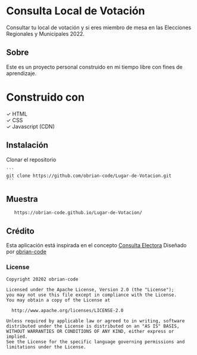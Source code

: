 # Consulta Local de Votación
 Consultar tu local de votación y si eres miembro de mesa en las Elecciones Regionales y Municipales 2022.

## Sobre
Este es un proyecto personal construido en mi tiempo libre con fines de aprendizaje.


# Construido con


✓ HTML<br>
✓ CSS<br>
✓ Javascript (CDN)<br>

## Instalación

Clonar el repositorio   
    
    ```
    git clone https://github.com/obrian-code/Lugar-de-Votacion.git
    ```

## Muestra   

 ```
 	https://obrian-code.github.io/Lugar-de-Votacion/ 

 ```

## Crédito
Esta aplicación está inspirada en el concepto <a href="https://consultaelectoral.onpe.gob.pe/">Consulta Electora</a>  Diseñado por <a href="https://github.com/obrian-code">obrian-code </a>


### License

 ```
Copyright 20202 obrian-code

Licensed under the Apache License, Version 2.0 (the "License");
you may not use this file except in compliance with the License.
You may obtain a copy of the License at

   http://www.apache.org/licenses/LICENSE-2.0

Unless required by applicable law or agreed to in writing, software
distributed under the License is distributed on an "AS IS" BASIS,
WITHOUT WARRANTIES OR CONDITIONS OF ANY KIND, either express or implied.
See the License for the specific language governing permissions and
limitations under the License.
 ```
